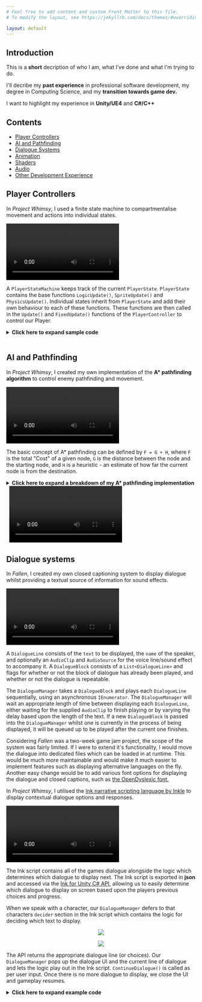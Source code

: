 ```yaml
---
# Feel free to add content and custom Front Matter to this file.
# To modify the layout, see https://jekyllrb.com/docs/themes/#overriding-theme-defaults

layout: default
---
```


## Introduction


This is a **short** decription of who I am, what I've done and what I'm trying to do.

I'll decribe my **past experience** in professional software development, my degree in Computing Science, and my **transition towards game dev.**

I want to highlight my experience in **Unity/UE4** and **C#/C++**

## Contents

- [Player Controllers](#player-controllers) 
- [AI and Pathfinding](#ai-and-pathfinding) 
- [Dialogue Systems](#dialogue-systems) 
- [Animation](#animation) 
- [Shaders](#shaders) 
- [Audio](#audio) 
- [Other Development Experience](#other-development-experience) 

## Player Controllers

In *Project Whimsy*, I used a finite state machine to compartmentalise movement and actions into individual states. 

<video src="https://user-images.githubusercontent.com/69112024/152352692-f6ee8042-9aa2-4a7e-8ee9-fdceab6ab3b8.mp4" controls="controls" style="max-width: 730px;">
</video>

A `PlayerStateMachine` keeps track of the current `PlayerState`. `PlayerState` contains the base functions `LogicUpdate()`, `SpriteUpdate()` and `PhysicsUpdate()`. Individual states inherit from `PlayerState` and add their own behaviour to each of these functions. These functions are then called in the `Update()` and `FixedUpdate()` functions of the `PlayerController` to control our Player.


<details><summary><b>Click here to expand sample code</b></summary>

<div markdown="1">
``` c#
public class PlayerController : MonoBehaviour 
{
	void Update()
	{
		// Current state logic and sprite updates
		movementStateMachine.LogicUpdate();
		movementStateMachine.SpriteUpdate();	
	}

	void FixedUpdate()
	{
		// Current state movement and physics updates
		movementStateMachine.PhysicsUpdate();
	}
}
```

</div></details>
&nbsp;

Some states might share a lot of functionality. For example, the actions we are able to perform in the `IdleState` and `WalkingState` are largely the same. To avoid code duplication, `GroundedState` inherits from `PlayerState` and adds common behaviours which dictate how our Player can move and act when grounded. `IdleState` and `WalkingState` then derive their base behaviour from `GroundedState` and can add their own specific functionality if required.

The following demonstrates this with very simple movement:

<details> <summary><b>Click here to expand sample code</b></summary>

<div markdown="1">
``` c#
public class WalkState : GroundedState 
{
	public override void PhysicsUpdate()
	{
		base.PhysicsUpdate();
	}
}

public class GroundedState : PlayerState
{
	public override void PhysicsUpdate()
	{
		// Simple movement, directly modifying velocity
		float horizontalInput = inputActions.HorizontalMoveInput;
		Vector2 newVelocity = Vector2.zero;
		if (horizontalInput != 0)
		{
			newVelocity.x = (horizontalInput > 0) ? 
			playerController.properties.WalkingSpeed : 
			-playerController.properties.WalkingSpeed;
		}
		newVelocity.y = 0;
		playerController.RigidBody2D.velocity = newVelocity;
	}
}
```

</div></details>
&nbsp;

## AI and Pathfinding

In *Project Whimsy*, I created my own implementation of the **A\* pathfinding algorithm** to control enemy pathfinding and movement.

<video src="https://user-images.githubusercontent.com/69112024/154096348-64eda84d-e279-40ce-a25c-3890e705801e.mp4" controls="controls" style="max-width: 730px;">
</video>

The basic concept of A* pathfinding can be defined by `F = G + H`, where `F` is the total "Cost" of a given node, `G` is the distance between the node and the starting node, and `H` is a heuristic - an estimate of how far the current node is from the destination. 

<details> <summary><b>Click here to expand a breakdown of my A* pathfinding implementation</b></summary>

<div markdown="1">
In order to implement this in Unity, I'd need to start with a way to create a graph of nodes to represent each area. Since the gameplay areas in *Project Whimsy* are comprised of 2D `Tilemaps`, I would need some sort of grid (rather than say, a `NavMesh` in a 3D setting). I created a `PathfindingGrid` component which would serve as my method of separating the game world into `PathfindingNode`s and give me a way to iterate through them.

After generating a suitable grid of nodes, I needed to look through them and figure out a path. By maintaining a list of nodes we want to look through (the `openList`) and nodes we've already looked at (the `closedList`), we can calculate the `F` cost for each node and work our way towards the destination. Once the destination is found, we can work our way backwards to get the finished path. 

The first step is to calculate the F cost for the starting node. G would be zero, since we're at the start. Our H cost is the estimated distance to the destination, ignoring any obstacles. In this case I chose Chebyshev distance as my heuristic, which is a roundabout way of saying you can move diagonally on the grid (8-directional movement). F is simply the total of these two values.

With the initial node calculated, we can begin our main loop:
- If the current node is the destination, work backwards to return our path.
- Add current node to the closed list.
- Look at all the neighbours of the current node which aren't obstacles or on the closed list.
- If we have a faster path to a neighbour than we previously did, update the neighbours F cost and add to open list.

We iterate this until the current node is the same as the destination node. If we run out of nodes on the open list, then there's no path available to the destination.

To put all of this into action, I combined it with a state machine as outlined earlier on (check [here](#player-controllers)). When the `Player` approaches our "Bee" enemy, it moves into a `Seeking` state and begins searching for a path to the `Player`. When the path is found, we convert it into a `List` of `Vector3` and display them using `DrawRay` for debugging purposes. The enemy moves along these vectors until it reaches the player, where presumably it deals some damage or gives them a nice warm hug.

There are myriad ways to improve upon this implementation. First and foremost, this doesn't account for the size of the collider the enemy has - I'm sure if an enemy was too large or the grid size wasn't suitable then an enemy could easily get stuck. There's a ton of optimisation to be found; as it stands, the main loop is always finding the current nodes neighbours, when these could definitely be stored in advance if the level had static ground obstacles. I'm sure there are many, many more improvements to be made - for now, this would suffice as a learning experiment!
</div></details>
&nbsp;

<video src="https://user-images.githubusercontent.com/69112024/155009972-743d038e-8258-4bbe-ade3-978d16ef9617.mp4" controls="controls" style="max-width: 730px;">
</video>
&nbsp;

## Dialogue systems

In *Fallen*, I created my own closed captioning system to display dialogue whilst providing a textual source of information for sound effects. 

<video src="
https://user-images.githubusercontent.com/69112024/153856779-6cf8b766-5675-4564-863b-94b6058dc5b9.mp4" controls="controls" style="max-width: 730px;">
</video>

A `DialogueLine` consists of the `text` to be displayed, the `name` of the speaker, and optionally an `AudioClip` and `AudioSource` for the voice line/sound effect to accompany it. A `DialogueBlock` consists of a `List<DialogueLine>` and flags for whether or not the block of dialogue has already been played, and whether or not the dialogue is repeatable. 

The `DialogueManager` takes a `DialogueBlock` and plays each `DialogueLine` sequentially, using an asynchronous `IEnumerator`. The `DialogueManager` will wait an appropriate length of time between displaying each `DialogueLine`, either waiting for the supplied `AudioClip` to finish playing or by varying the delay based upon the length of the text. If a new `DialogueBlock` is passed into the `DialogueManager` whilst one is currently in the process of being displayed, it will be queued up to be played after the current one finishes.

Considering *Fallen* was a two-week game jam project, the scope of the system was fairly limited. If I were to extend it's functionality, I would move the dialogue into dedicated files which can be loaded in at runtime. This would be much more maintainable and would make it much easier to implement features such as displaying alternative languages on the fly. Another easy change would be to add various font options for displaying the dialogue and closed captions, such as [the OpenDyslexic font.](https://opendyslexic.org/)
&nbsp;

In *Project Whimsy*, I utilised the [Ink narrative scripting language by Inkle](https://www.inklestudios.com/ink/) to display contextual dialogue options and responses. 

<video src="https://user-images.githubusercontent.com/69112024/153493429-8adbd973-761a-4d42-88f0-8c7ba92a63dc.mp4" controls="controls" style="max-width: 730px;">
</video>

The Ink script contains all of the games dialogue alongside the logic which determines which dialogue to display next. The Ink script is exported in **json** and accessed via the [Ink for Unity C# API](https://github.com/inkle/ink-unity-integration), allowing us to easily determine which dialogue to display on screen based upon the players previous choices and progress.

When we speak with a character, our `DialogueManager` defers to that characters `decider` section in the Ink script which contains the logic for deciding which text to display. 

<p align="center">
  <img src="https://user-images.githubusercontent.com/69112024/153217288-eac3fb80-074d-4d8d-9400-c32714c07b57.PNG"/>
</p>

<p align="center">
  <img src="https://user-images.githubusercontent.com/69112024/153217266-437a4c6e-108e-4e82-9177-7dfa6b3514a6.PNG"/>
</p>

The API returns the appropriate dialogue line (or choices). Our `DialogueManager` pops up the dialogue UI and the current line of dialogue and lets the logic play out in the Ink script. `ContinueDialogue()` is called as per user input. Once there is no more dialogue to display, we close the UI and gameplay resumes.

<details> <summary><b>Click here to expand example code</b></summary>

<div markdown="1">
``` c#
private void ContinueDialogue()
{
	// Remove all current dialogue UI on screen
	RemoveChildren();

	// Get current choices
	int choiceCount = story.currentChoices.Count;

	// If there's no line of text to display, display choices or end dialogue
	if (!story.canContinue)
	{
		if (choiceCount == 0)
		{
			CloseDialogueBox();
			return;
		}

		DisplayDialogueBox();
		DisplayChoices();
		return;
	}

	// Gets the next line of the story
	string text = story.Continue();

	// If the next line is whitespace, skip over it
	if (text == "")
	{
		ContinueDialogue();
	}
	
	// Show box
	DisplayDialogueBox();
	// Removes any extra whitespace from the text
	text = text.Trim();
	// Display the text on screen
	CreateContentView(text);
	return;
}
```

</div></details>
&nbsp;


## Animation

In *Fallen*, I imported animations from [Mixamo](https://www.mixamo.com) and used an `Animator` to transition between them as appropriate. I also used `Animations` for fading in and out during scene transitions.

<video src="https://user-images.githubusercontent.com/69112024/155396952-c836e898-dc3d-484a-a2e4-007956fd6d87.mp4" controls="controls" style="max-width: 730px;">
</video>

Since this was a game jam project, I didn't commit to fully fleshing it out with animations such as rotating in position, moving diagonally, moving backwards and so forth - but it was a good introduction to blending between more complex `Animation` timelines.

In *Moonshot*, I first learned to use the `Animation` timeline to create simple animations for the various player states.

<video src="https://user-images.githubusercontent.com/69112024/155396916-688dc3fd-3b8f-4e11-9622-e8b06c2e8d68.mp4" controls="controls" style="max-width: 730px;">
</video>

I also used `Animators` in this project for basic UI effects, such as when picking up collectibles.

<video src="https://user-images.githubusercontent.com/69112024/155396943-cff7ed08-8685-4cd4-a857-9af3f7fddcfc.mp4" controls="controls" style="max-width: 730px;">
</video>


## Shaders

In *Fallen*, I used Unity's `ShaderGraph` to display a dissolve effect when interacting with an NPC.

In *Project Whimsy*, I used Unity's `ShaderGraph` to portray a "wind" style effect on trees and their foliage.


## Audio

I will demonstrate my use of **spatial sound** to create interesting atmospheres.

In *Fallen*, I used a lot of spatial audio to contribute to the overall atmosphere.

I also used various `AudioFilters` to create interesting effects, such as a high-pass filter to create this "muffled" sounding argument.

// Video of parents arguing behind doors

In *Fallen*, I tied sound effects to the player's `Animation` timeline to play sounds during certain animations.

// Video of walking around in Fallen

When the player's foot touches the ground during the `Walking` and `Running` states, an `AnimationEvent` is triggered. A script then checks for which type of ground we're currently walking over (wooden, concrete etc) and plays an appropriate sound effect. There's a good variety of sound effects for each different type of terrain to avoid repetition.

In *Fallen*, I made 
I will demonstrate **dynamic audio** such as tying sound effects to footstep animations and checking the ground type to play contextual audio.

## Other development experience

I will describe my experience of various software development tools in a professional setting.

- Other platforms (iOS - Swift, Objective C. SQL.)
- Source Control (Git, Perforce)
- Agile development, sprints (Azure DevOps, Jira)
- Teamwork suite